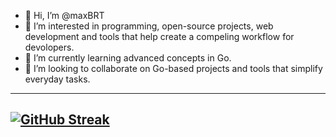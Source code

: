 - 👋 Hi, I’m @maxBRT  
- 👀 I’m interested in programming, open-source projects, web development and tools that help create a compeling workflow for devolopers.
- 🌱 I’m currently learning advanced concepts in Go.
- 💞️ I’m looking to collaborate on Go-based projects and tools that simplify everyday tasks.

--- 
[![GitHub Streak](https://streak-stats.demolab.com/?user=maxBRT&theme=dark)](https://git.io/streak-stats)
--- 
<!---
maxBRT/maxBRT is a ✨ special ✨ repository because its `README.md` (this file) appears on your GitHub profile.
You can click the Preview link to take a look at your changes.
--->
